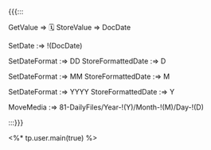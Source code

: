 {{{:::

GetValue => 🗓️
StoreValue => DocDate

SetDate :=> !(DocDate)

SetDateFormat :=> DD
StoreFormattedDate :=> D

SetDateFormat :=> MM
StoreFormattedDate :=> M

SetDateFormat :=> YYYY
StoreFormattedDate :=> Y

MoveMedia :=> 81-DailyFiles/Year-!(Y)/Month-!(M)/Day-!(D)

:::}}}

<%* tp.user.main(true) %>
